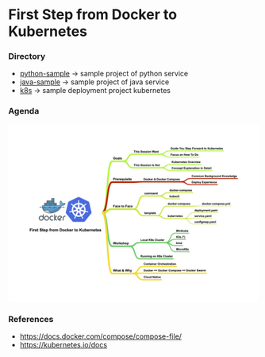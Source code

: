 # First Step from Docker to Kubernetes

### Directory
* [python-sample](./python-sample/README.md) -> sample project of python service
* [java-sample](./java-sample/README.md) -> sample project of java service 
* [k8s](](./k8s/README.md)) -> sample deployment project kubernetes

### Agenda
![](./images/mindmap.jpg)

### References
* https://docs.docker.com/compose/compose-file/
* https://kubernetes.io/docs
